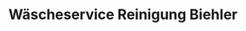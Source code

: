 ---
title: "Wäscheservice Reinigung Biehler"
url: /binzen/waescheservice-reinigung-biehler/
shop: Wäscherei
---